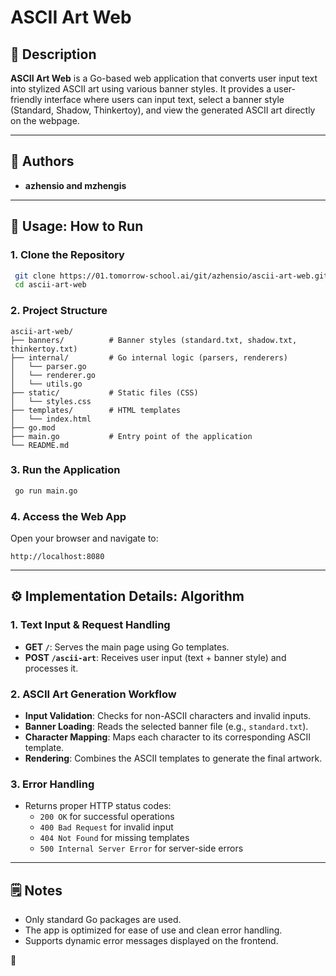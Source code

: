 # ASCII Art Web

## 📄 Description

**ASCII Art Web** is a Go-based web application that converts user input text into stylized ASCII art using various banner styles. It provides a user-friendly interface where users can input text, select a banner style (Standard, Shadow, Thinkertoy), and view the generated ASCII art directly on the webpage.

---

## 👥 Authors

- **azhensio and mzhengis**

---

## 🚀 Usage: How to Run

### 1. **Clone the Repository**
```bash
 git clone https://01.tomorrow-school.ai/git/azhensio/ascii-art-web.git
 cd ascii-art-web
```

### 2. **Project Structure**
```
ascii-art-web/
├── banners/          # Banner styles (standard.txt, shadow.txt, thinkertoy.txt)
├── internal/         # Go internal logic (parsers, renderers)
│   └── parser.go
│   └── renderer.go
│   └── utils.go
├── static/           # Static files (CSS)
│   └── styles.css
├── templates/        # HTML templates
│   └── index.html
├── go.mod
├── main.go           # Entry point of the application
└── README.md
```

### 3. **Run the Application**
```bash
 go run main.go
```

### 4. **Access the Web App**
Open your browser and navigate to:
```
http://localhost:8080
```

---

## ⚙️ Implementation Details: Algorithm

### 1. **Text Input & Request Handling**
- **GET `/`**: Serves the main page using Go templates.
- **POST `/ascii-art`**: Receives user input (text + banner style) and processes it.

### 2. **ASCII Art Generation Workflow**
- **Input Validation**: Checks for non-ASCII characters and invalid inputs.
- **Banner Loading**: Reads the selected banner file (e.g., `standard.txt`).
- **Character Mapping**: Maps each character to its corresponding ASCII template.
- **Rendering**: Combines the ASCII templates to generate the final artwork.

### 3. **Error Handling**
- Returns proper HTTP status codes:
  - `200 OK` for successful operations
  - `400 Bad Request` for invalid input
  - `404 Not Found` for missing templates
  - `500 Internal Server Error` for server-side errors

---

## 🗒️ Notes
- Only standard Go packages are used.
- The app is optimized for ease of use and clean error handling.
- Supports dynamic error messages displayed on the frontend.

🚀

